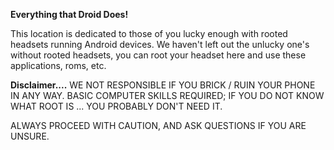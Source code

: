 **Everything that Droid Does!**

This location is dedicated to those of you lucky enough with rooted headsets running Android devices. We haven't left out the unlucky one's without rooted headsets, you can root your headset here and use these applications, roms, etc.

**Disclaimer....**
WE NOT RESPONSIBLE IF YOU BRICK / RUIN YOUR PHONE IN ANY WAY. BASIC COMPUTER SKILLS REQUIRED; IF YOU DO NOT KNOW WHAT ROOT IS ... YOU PROBABLY DON'T NEED IT.


ALWAYS PROCEED WITH CAUTION, AND ASK QUESTIONS IF YOU ARE UNSURE.